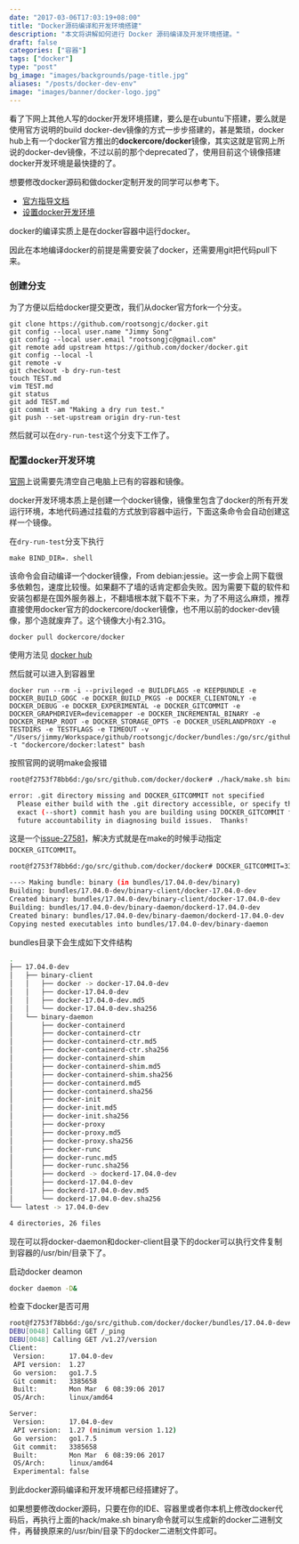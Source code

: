 ```yaml
---
date: "2017-03-06T17:03:19+08:00"
title: "Docker源码编译和开发环境搭建"
description: "本文将讲解如何进行 Docker 源码编译及开发环境搭建。"
draft: false
categories: ["容器"]
tags: ["docker"]
type: "post"
bg_image: "images/backgrounds/page-title.jpg"
aliases: "/posts/docker-dev-env"
image: "images/banner/docker-logo.jpg"
---
```


看了下网上其他人写的docker开发环境搭建，要么是在ubuntu下搭建，要么就是使用官方说明的build docker-dev镜像的方式一步步搭建的，甚是繁琐，docker hub上有一个docker官方推出的**dockercore/docker**镜像，其实这就是官网上所说的docker-dev镜像，不过以前的那个deprecated了，使用目前这个镜像搭建docker开发环境是最快捷的了。

想要修改docker源码和做docker定制开发的同学可以参考下。

- [官方指导文档](https://docs.docker.com/opensource/code/)
- [设置docker开发环境](https://docs.docker.com/opensource/project/set-up-dev-env/)

docker的编译实质上是在docker容器中运行docker。

因此在本地编译docker的前提是需要安装了docker，还需要用git把代码pull下来。

### 创建分支

为了方便以后给docker提交更改，我们从docker官方fork一个分支。

```shell
git clone https://github.com/rootsongjc/docker.git
git config --local user.name "Jimmy Song"
git config --local user.email "rootsongjc@gmail.com"
git remote add upstream https://github.com/docker/docker.git
git config --local -l
git remote -v
git checkout -b dry-run-test
touch TEST.md
vim TEST.md
git status
git add TEST.md
git commit -am "Making a dry run test."
git push --set-upstream origin dry-run-test
```

然后就可以在``dry-run-test``这个分支下工作了。

### 配置docker开发环境

[官网](https://docs.docker.com/opensource/project/set-up-dev-env/)上说需要先清空自己电脑上已有的容器和镜像。

docker开发环境本质上是创建一个docker镜像，镜像里包含了docker的所有开发运行环境，本地代码通过挂载的方式放到容器中运行，下面这条命令会自动创建这样一个镜像。

在``dry-run-test``分支下执行

```Shell
make BIND_DIR=. shell
```

该命令会自动编译一个docker镜像，From debian:jessie。这一步会上网下载很多依赖包，速度比较慢。如果翻不了墙的话肯定都会失败。因为需要下载的软件和安装包都是在国外服务器上，不翻墙根本就下载不下来，为了不用这么麻烦，推荐直接使用docker官方的dockercore/docker镜像，也不用以前的docker-dev镜像，那个造就废弃了。这个镜像大小有2.31G。

```
docker pull dockercore/docker
```

使用方法见 [docker hub](https://hub.docker.com/r/dockercore/docker/)

然后就可以进入到容器里

```Shell
docker run --rm -i --privileged -e BUILDFLAGS -e KEEPBUNDLE -e DOCKER_BUILD_GOGC -e DOCKER_BUILD_PKGS -e DOCKER_CLIENTONLY -e DOCKER_DEBUG -e DOCKER_EXPERIMENTAL -e DOCKER_GITCOMMIT -e DOCKER_GRAPHDRIVER=devicemapper -e DOCKER_INCREMENTAL_BINARY -e DOCKER_REMAP_ROOT -e DOCKER_STORAGE_OPTS -e DOCKER_USERLANDPROXY -e TESTDIRS -e TESTFLAGS -e TIMEOUT -v "/Users/jimmy/Workspace/github/rootsongjc/docker/bundles:/go/src/github.com/docker/docker/bundles" -t "dockercore/docker:latest" bash
```

按照官网的说明make会报错

```bash
root@f2753f78bb6d:/go/src/github.com/docker/docker# ./hack/make.sh binary                          

error: .git directory missing and DOCKER_GITCOMMIT not specified
  Please either build with the .git directory accessible, or specify the
  exact (--short) commit hash you are building using DOCKER_GITCOMMIT for
  future accountability in diagnosing build issues.  Thanks!
```

这是一个[issue-27581](https://github.com/docker/docker/issues/27581)，解决方式就是在make的时候手动指定``DOCKER_GITCOMMIT``。

```bash
root@f2753f78bb6d:/go/src/github.com/docker/docker# DOCKER_GITCOMMIT=3385658 ./hack/make.sh binary

---> Making bundle: binary (in bundles/17.04.0-dev/binary)
Building: bundles/17.04.0-dev/binary-client/docker-17.04.0-dev
Created binary: bundles/17.04.0-dev/binary-client/docker-17.04.0-dev
Building: bundles/17.04.0-dev/binary-daemon/dockerd-17.04.0-dev
Created binary: bundles/17.04.0-dev/binary-daemon/dockerd-17.04.0-dev
Copying nested executables into bundles/17.04.0-dev/binary-daemon
```

bundles目录下会生成如下文件结构

```bash
.
├── 17.04.0-dev
│   ├── binary-client
│   │   ├── docker -> docker-17.04.0-dev
│   │   ├── docker-17.04.0-dev
│   │   ├── docker-17.04.0-dev.md5
│   │   └── docker-17.04.0-dev.sha256
│   └── binary-daemon
│       ├── docker-containerd
│       ├── docker-containerd-ctr
│       ├── docker-containerd-ctr.md5
│       ├── docker-containerd-ctr.sha256
│       ├── docker-containerd-shim
│       ├── docker-containerd-shim.md5
│       ├── docker-containerd-shim.sha256
│       ├── docker-containerd.md5
│       ├── docker-containerd.sha256
│       ├── docker-init
│       ├── docker-init.md5
│       ├── docker-init.sha256
│       ├── docker-proxy
│       ├── docker-proxy.md5
│       ├── docker-proxy.sha256
│       ├── docker-runc
│       ├── docker-runc.md5
│       ├── docker-runc.sha256
│       ├── dockerd -> dockerd-17.04.0-dev
│       ├── dockerd-17.04.0-dev
│       ├── dockerd-17.04.0-dev.md5
│       └── dockerd-17.04.0-dev.sha256
└── latest -> 17.04.0-dev

4 directories, 26 files
```

现在可以将docker-daemon和docker-client目录下的docker可以执行文件复制到容器的/usr/bin/目录下了。

启动docker deamon

```bash
docker daemon -D&
```

检查下docker是否可用

```bash
root@f2753f78bb6d:/go/src/github.com/docker/docker/bundles/17.04.0-dev# docker version
DEBU[0048] Calling GET /_ping                           
DEBU[0048] Calling GET /v1.27/version                   
Client:
 Version:      17.04.0-dev
 API version:  1.27
 Go version:   go1.7.5
 Git commit:   3385658
 Built:        Mon Mar  6 08:39:06 2017
 OS/Arch:      linux/amd64

Server:
 Version:      17.04.0-dev
 API version:  1.27 (minimum version 1.12)
 Go version:   go1.7.5
 Git commit:   3385658
 Built:        Mon Mar  6 08:39:06 2017
 OS/Arch:      linux/amd64
 Experimental: false
```

到此docker源码编译和开发环境都已经搭建好了。

如果想要修改docker源码，只要在你的IDE、容器里或者你本机上修改docker代码后，再执行上面的hack/make.sh binary命令就可以生成新的docker二进制文件，再替换原来的/usr/bin/目录下的docker二进制文件即可。
